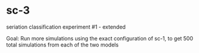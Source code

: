 # sc-3 #

seriation classification experiment #1 - extended

Goal:  Run more simulations using the exact configuration of sc-1, to get 500 total simulations from each of the two models


